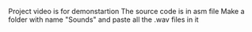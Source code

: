 Project video is for demonstartion 
The source code is in asm file
Make a folder with name "Sounds" and paste all the .wav files in it
